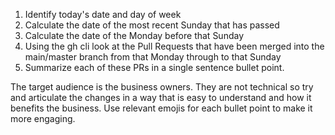 
1. Identify today's date and day of week
2. Calculate the date of the most recent Sunday that has passed
3. Calculate the date of the Monday before that Sunday
4. Using the gh cli look at the Pull Requests that have been merged into the main/master branch from that Monday through to that Sunday
5. Summarize each of these PRs in a single sentence bullet point.

The target audience is the business owners.
They are not technical so try and articulate the changes in a way that is easy to understand and how it benefits the business.
Use relevant emojis for each bullet point to make it more engaging.
